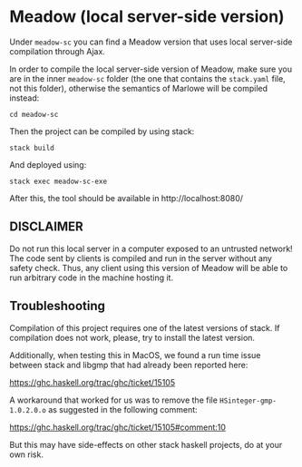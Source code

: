 # Meadow (local server-side version)
Under `meadow-sc` you can find a Meadow version that uses local server-side compilation through Ajax.

In order to compile the local server-side version of Meadow, make sure you are in the inner `meadow-sc` folder (the one that contains the `stack.yaml` file, not this folder), otherwise the semantics of Marlowe will be compiled instead:

```
cd meadow-sc
```

Then the project can be compiled by using stack:

```
stack build
```

And deployed using:

```
stack exec meadow-sc-exe
```

After this, the tool should be available in http://localhost:8080/

## DISCLAIMER

Do not run this local server in a computer exposed to an untrusted network! The code sent by clients is compiled and run in the server without any safety check. Thus, any client using this version of Meadow will be able to run arbitrary code in the machine hosting it.

## Troubleshooting

Compilation of this project requires one of the latest versions of stack. If compilation does not work, please, try to install the latest version.

Additionally, when testing this in MacOS, we found a run time issue between stack and libgmp that had already been reported here:

https://ghc.haskell.org/trac/ghc/ticket/15105

A workaround that worked for us was to remove the file `HSinteger-gmp-1.0.2.0.o` as suggested in the following comment:

https://ghc.haskell.org/trac/ghc/ticket/15105#comment:10

But this may have side-effects on other stack haskell projects, do at your own risk.

